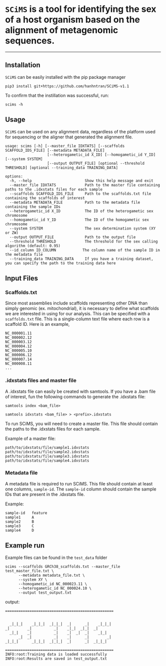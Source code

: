 # `SCiMS` is a tool for identifying the sex of a host organism based on the alignment of metagenomic sequences. 

----
## Installation 

`SCiMS` can be easily installed with the pip package manager

```
pip3 install git+https://github.com/hanhntran/SCiMS-v1.1
```
 
To confirm that the instillation was successful, run:
```
scims -h
```

## Usage
`SCiMS` can be used on any alignment data, regardless of the platform used for sequencing or the aligner that generated the alignment file. 

```
usage: scims [-h] [--master_file IDXTATS] [--scaffolds SCAFFOLD_IDS_FILE] [--metadata METADATA_FILE]
                   [--heterogametic_id X_ID] [--homogametic_id Y_ID] [--system SYSTEM] 
                   [--output OUTPUT_FILE] [optional --threshold THRESHOLD] [optional --training_data TRAINING_DATA]

options:
  -h, --help                        Show this help message and exit
  --master_file IDXTATS             Path to the master file containing paths to the .idxstats files for each sample
  --scaffolds SCAFFOLD_IDS_FILE     Path to the scaffolds.txt file containing the scaffolds of interest
  --metadata METADATA_FILE          Path to the metadata file containing the sample IDs 
  --heterogametic_id X_ID           The ID of the heterogametic sex chromosome
  --homogametic_id Y_ID             The ID of the homogametic sex chromosome
  --system SYSTEM                   The sex determination system (XY or ZW)
  --output OUTPUT_FILE              Path to the output file
  --threshold THRESHOLD             The threshold for the sex calling algorithm (default: 0.95)
  --id_column ID_COLUMN            The column name of the sample ID in the metadata file
  --training_data TRAINING_DATA     If you have a training dataset, you can specify the path to the training data here
```


## Input Files
### Scaffolds.txt
Since most assemblies include scaffolds representing other DNA than simply genomic (ex. mitochondrial), it is necessary to define what scaffolds we are interested in using for our analysis. This can be specified with a ```scaffolds.txt``` file. This is a single-column text file where each row is a scaffold ID. Here is an example, 
```
NC_000001.11
NC_000002.12
NC_000003.12
NC_000004.12
NC_000005.10
NC_000006.12
NC_000007.14
NC_000008.11
...
``` 

### .idxstats files and master file
A .idxstats file can easily be created with samtools. If you have a .bam file of interest, fun the following commands to generate the .idxstats file:

```shell
samtools index <bam_file>
```

```shell
samtools idxstats <bam_file> > <prefix>.idxstats
```
To run SCiMS, you will need to create a master file. This file should contain the paths to the .idxstats files for each sample. 

Example of a master file:
```
path/to/idxstats/file/sample1.idxstats
path/to/idxstats/file/sample2.idxstats
path/to/idxstats/file/sample3.idxstats
path/to/idxstats/file/sample4.idxstats
```

### Metadata file
A metadata file is required to run SCiMS. This file should contain at least one columns, `sample-id`. The `sample-id` column should contain the sample IDs that are present in the .idxstats file. 

Example:
```
sample-id	feature
sample1		A
sample2		B
sample3		C
sample4		D

```

## Example run
Example files can be found in the ```test_data``` folder

```
scims --scaffolds GRCh38_scaffolds.txt --master_file test_master_file.txt \
      --metadata metadata_file.txt \
      --system XY \
      --homogametic_id NC_000023.11 \
      --heterogametic_id NC_000024.10 \
      --output test_output.txt
```

output:
```
=================================================

                                                  
  _|_|_|    _|_|_|  _|_|_|  _|      _|    _|_|_|  
_|        _|          _|    _|_|  _|_|  _|        
  _|_|    _|          _|    _|  _|  _|    _|_|    
      _|  _|          _|    _|      _|        _|  
_|_|_|      _|_|_|  _|_|_|  _|      _|  _|_|_|    

=================================================
INFO:root:Training data is loaded successfully
INFO:root:Results are saved in test_output.txt
```


